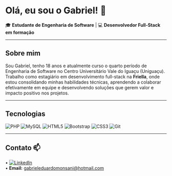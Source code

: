# Olá, eu sou o Gabriel! 👋

🎓 **Estudante de Engenharia de Software** | 💻 **Desenvolvedor Full-Stack em formação**

---

## Sobre mim
Sou Gabriel, tenho 18 anos e atualmente curso o quarto período de Engenharia de Software no Centro Universitário Vale do Iguaçu (Uniguaçu). Trabalho como estagiário em desenvolvimento full-stack na **Friella**, onde estou consolidando minhas habilidades técnicas, aprendendo a colaborar efetivamente em equipe e desenvolvendo soluções que gerem valor e impacto positivo nos projetos.

---

## Tecnologias
![PHP](https://img.shields.io/badge/PHP-777BB4?style=for-the-badge&logo=php&logoColor=white)
![MySQL](https://img.shields.io/badge/MySQL-4479A1?style=for-the-badge&logo=mysql&logoColor=white)
![HTML5](https://img.shields.io/badge/HTML5-E34F26?style=for-the-badge&logo=html5&logoColor=white)
![Bootstrap](https://img.shields.io/badge/Bootstrap-563D7C?style=for-the-badge&logo=bootstrap&logoColor=white)
![CSS3](https://img.shields.io/badge/CSS3-1572B6?style=for-the-badge&logo=css3&logoColor=white)
![Git](https://img.shields.io/badge/Git-F05032?style=for-the-badge&logo=git&logoColor=white)

---

## Contato 📫
• [![LinkedIn](https://img.shields.io/badge/LinkedIn-0077B5?style=flat&logo=linkedin&logoColor=white)](https://www.linkedin.com/in/gabriel-eduardo-monsani-666593254/)  
• **Email:** gabrieleduardomonsani@hotmail.com



